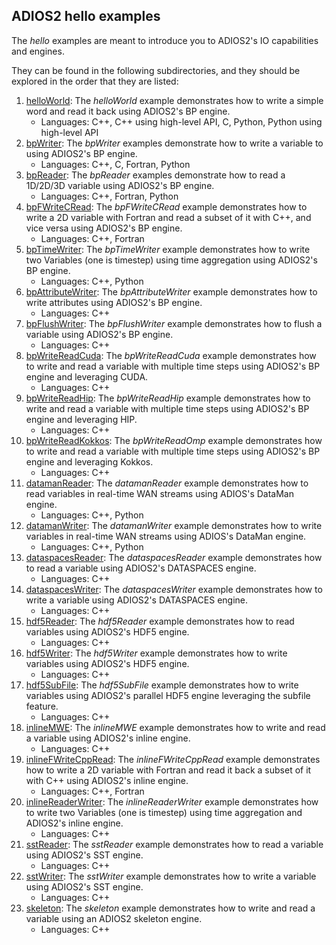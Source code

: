 ## ADIOS2 hello examples

The _hello_ examples are meant to introduce you to ADIOS2's IO capabilities and engines.

They can be found in the following subdirectories, and they should be explored in the order that they are listed:

1. [helloWorld](helloWorld): The _helloWorld_ example demonstrates how to write a simple word and read it back using
   ADIOS2's BP engine.
   * Languages: C++, C++ using high-level API, C, Python, Python using high-level API
2. [bpWriter](bpWriter): The _bpWriter_ examples demonstrate how to write a variable to using ADIOS2's BP engine.
   * Languages: C++, C, Fortran, Python
3. [bpReader](bpReader): The _bpReader_ examples demonstrate how to read a 1D/2D/3D variable using ADIOS2's BP engine.
   * Languages: C++, Fortran, Python
4. [bpFWriteCRead](bpFWriteCRead): The _bpFWriteCRead_ example demonstrates how to write a 2D variable with Fortran and
   read a subset of it with C++, and vice versa using ADIOS2's BP engine.
   * Languages: C++, Fortran
5. [bpTimeWriter](bpTimeWriter): The _bpTimeWriter_ example demonstrates how to write two Variables (one is timestep)
   using time aggregation using ADIOS2's BP engine.
   * Languages: C++, Python
6. [bpAttributeWriter](bpAttributeWriter): The _bpAttributeWriter_ example demonstrates how to write attributes using
   ADIOS2's BP engine.
   * Languages: C++
7. [bpFlushWriter](bpFlushWriter): The _bpFlushWriter_ example demonstrates how to flush a variable using ADIOS2's BP
   engine.
   * Languages: C++
8. [bpWriteReadCuda](bpWriteReadCuda): The _bpWriteReadCuda_ example demonstrates how to write and read a variable with
   multiple time steps using ADIOS2's BP engine and leveraging CUDA.
   * Languages: C++
9. [bpWriteReadHip](bpWriteReadHip): The _bpWriteReadHip_ example demonstrates how to write and read a variable with
   multiple time steps using ADIOS2's BP engine and leveraging HIP.
   * Languages: C++
10. [bpWriteReadKokkos](bpWriteReadKokkos): The _bpWriteReadOmp_ example demonstrates how to write and read a variable
    with multiple time steps using ADIOS2's BP engine and leveraging Kokkos.
    * Languages: C++
11. [datamanReader](datamanReader): The _datamanReader_ example demonstrates how to read variables in real-time WAN
    streams using ADIOS's DataMan engine.
    * Languages: C++, Python
12. [datamanWriter](datamanWriter): The _datamanWriter_ example demonstrates how to write variables in real-time WAN
    streams using ADIOS's DataMan engine.
    * Languages: C++, Python
13. [dataspacesReader](dataspacesReader): The _dataspacesReader_ example demonstrates how to read a variable using
    ADIOS2's DATASPACES engine.
    * Languages: C++
14. [dataspacesWriter](dataspacesWriter): The _dataspacesWriter_ example demonstrates how to write a variable using
    ADIOS2's DATASPACES engine.
    * Languages: C++
15. [hdf5Reader](hdf5Reader): The _hdf5Reader_ example demonstrates how to read variables using ADIOS2's HDF5 engine.
    * Languages: C++
16. [hdf5Writer](hdf5Writer): The _hdf5Writer_ example demonstrates how to write variables using ADIOS2's HDF5 engine.
    * Languages: C++
17. [hdf5SubFile](hdf5SubFile): The _hdf5SubFile_ example demonstrates how to write variables using ADIOS2's parallel
    HDF5 engine leveraging the subfile feature.
    * Languages: C++
18. [inlineMWE](inlineMWE): The _inlineMWE_ example demonstrates how to write and read a variable using ADIOS2's inline
    engine.
    * Languages: C++
19. [inlineFWriteCppRead](inlineFWriteCppRead): The _inlineFWriteCppRead_ example demonstrates how to write a 2D
    variable with Fortran and read it back a subset of it with C++ using ADIOS2's inline engine.
    * Languages: C++, Fortran
20. [inlineReaderWriter](inlineReaderWriter): The _inlineReaderWriter_ example demonstrates how to write two Variables
    (one is timestep) using time aggregation and ADIOS2's inline engine.
    * Languages: C++
21. [sstReader](sstReader): The _sstReader_ example demonstrates how to read a variable using ADIOS2's SST engine.
    * Languages: C++
22. [sstWriter](sstWriter): The _sstWriter_ example demonstrates how to write a variable using ADIOS2's SST engine.
    * Languages: C++
23. [skeleton](skeleton): The _skeleton_ example demonstrates how to write and read a variable using an ADIOS2 skeleton
    engine.
    * Languages: C++
